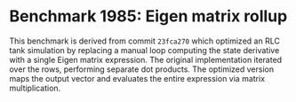 # Benchmark 1985: Eigen matrix rollup

This benchmark is derived from commit `23fca270` which optimized an RLC tank
simulation by replacing a manual loop computing the state derivative with a
single Eigen matrix expression. The original implementation iterated over the
rows, performing separate dot products. The optimized version maps the output
vector and evaluates the entire expression via matrix multiplication.

